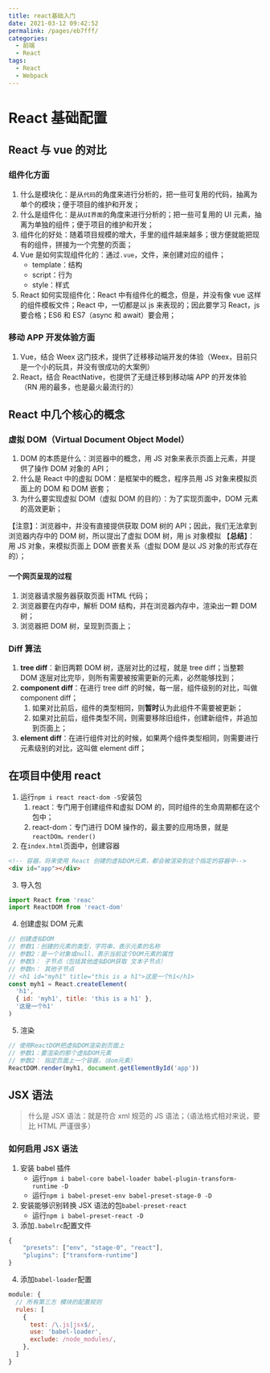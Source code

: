 ```yaml
---
title: react基础入门
date: 2021-03-12 09:42:52
permalink: /pages/eb7fff/
categories:
  - 前端
  - React
tags:
  - React
  - Webpack
---
```


# React 基础配置

## React 与 vue 的对比

### 组件化方面

1. 什么是模块化：是从`代码`的角度来进行分析的，把一些可复用的代码，抽离为单个的模块；便于项目的维护和开发；
2. 什么是组件化：是从`UI界面`的角度来进行分析的；把一些可复用的 UI 元素，抽离为单独的组件；便于项目的维护和开发；
3. 组件化的好处：随着项目规模的增大，手里的组件越来越多；很方便就能把现有的组件，拼接为一个完整的页面；
4. Vue 是如何实现组件化的：通过`.vue`，文件，来创建对应的组件；
   - template：结构
   - script：行为
   - style：样式
5. React 如何实现组件化：React 中有组件化的概念，但是，并没有像 vue 这样的组件模板文件；React 中，一切都是以 js 来表现的；因此要学习 React，js 要合格；ES6 和 ES7（async 和 await）要会用；

<!-- more -->

### 移动 APP 开发体验方面

1. Vue，结合 Weex 这门技术，提供了迁移移动端开发的体验（Weex，目前只是一个小的玩具，并没有很成功的大案例）
2. React，结合 ReactNative，也提供了无缝迁移到移动端 APP 的开发体验（RN 用的最多，也是最火最流行的）

## React 中几个核心的概念

### 虚拟 DOM（Virtual Document Object Model）

1. DOM 的本质是什么：浏览器中的概念，用 JS 对象来表示页面上元素，并提供了操作 DOM 对象的 API；
2. 什么是 React 中的虚拟 DOM：是框架中的概念，程序员用 JS 对象来模拟页面上的 DOM 和 DOM 嵌套；
3. 为什么要实现虚拟 DOM（虚拟 DOM 的目的）：为了实现页面中，DOM 元素的高效更新；

【注意】：浏览器中，并没有直接提供获取 DOM 树的 API；因此，我们无法拿到浏览器内存中的 DOM 树，所以提出了虚拟 DOM 树，用 js 对象模拟
【**总结**】：用 JS 对象，来模拟页面上 DOM 嵌套关系（虚拟 DOM 是以 JS 对象的形式存在的）；

#### 一个网页呈现的过程

1. 浏览器请求服务器获取页面 HTML 代码；
2. 浏览器要在内存中，解析 DOM 结构，并在浏览器内存中，渲染出一颗 DOM 树；
3. 浏览器把 DOM 树，呈现到页面上；

### Diff 算法

1. **tree diff**：新旧两颗 DOM 树，逐层对比的过程，就是 tree diff；当整颗 DOM 逐层对比完毕，则所有需要被按需更新的元素，必然能够找到；
2. **component diff**：在进行 tree diff 的时候，每一层，组件级别的对比，叫做 component diff；
   1. 如果对比前后，组件的类型相同，则**暂时**认为此组件不需要被更新；
   2. 如果对比前后，组件类型不同，则需要移除旧组件，创建新组件，并追加到页面上；
3. **element diff**：在进行组件对比的时候，如果两个组件类型相同，则需要进行元素级别的对比，这叫做 element diff；

## 在项目中使用 react

1. 运行`npm i react react-dom -S`安装包
   1. react：专门用于创建组件和虚拟 DOM 的，同时组件的生命周期都在这个包中；
   2. react-dom：专门进行 DOM 操作的，最主要的应用场景，就是`reactDOm。render()`
2. 在`index.html`页面中，创建容器

```html
<!-- 容器，将来使用 React 创建的虚拟DOM元素，都会被渲染到这个指定的容器中-->
<div id="app"></div>
```

3. 导入包

```js
import React from 'reac'
import ReactDOM from 'react-dom'
```

4. 创建虚拟 DOM 元素

```js
// 创建虚拟DOM
// 参数1：创建的元素的类型，字符串，表示元素的名称
// 参数2：是一个对象或null，表示当前这个DOM元素的属性
// 参数3： 子节点（包括其他虚拟DOM获取 文本子节点）
// 参数n： 其他子节点
// <h1 id="myh1" title="this is a h1">这是一个h1</h1>
const myh1 = React.createElement(
  'h1',
  { id: 'myh1', title: 'this is a h1' },
  '这是一个h1'
)
```

5. 渲染

```js
// 使用ReactDOM把虚拟DOM渲染到页面上
// 参数1：要渲染的那个虚拟DOM元素
// 参数2： 指定页面上一个容器，（dom元素）
ReactDOM.render(myh1, document.getElementById('app'))
```

## JSX 语法

> 什么是 JSX 语法：就是符合 xml 规范的 JS 语法；（语法格式相对来说，要比 HTML 严谨很多）

### 如何启用 JSX 语法

1. 安装 babel 插件
   - 运行`npm i babel-core babel-loader babel-plugin-transform-runtime -D`
   - 运行`npm i babel-preset-env babel-preset-stage-0 -D`
2. 安装能够识别转换 JSX 语法的包`babel-preset-react`
   - 运行`npm i babel-preset-react -D`
3. 添加`.babelrc`配置文件

```js
{
    "presets": ["env", "stage-0", "react"],
    "plugins": ["transform-runtime"]
}
```

4. 添加`babel-loader`配置

```js
module: {
  // 所有第三方 模块的配置规则
  rules: [
    {
      test: /\.js|jsx$/,
      use: 'babel-loader',
      exclude: /node_modules/,
    },
  ]
}
```
